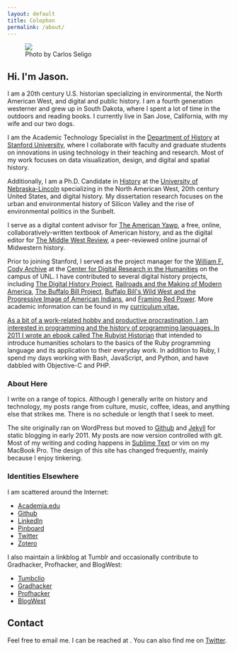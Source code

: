 ```yaml
---
layout: default
title: Colophon
permalink: /about/
---
```


<div class="about-intro">
<figure>
  <img src="/assets/img/me.jpg"/>
  <figcaption>Photo by Carlos Seligo</figcaption>
</figure>
</div>

## Hi. I'm Jason.

I am a 20th century U.S. historian specializing in environmental, the North
American West, and digital and public history. I am a fourth generation westerner and grew up in South Dakota, where I spent a lot of time in the outdoors and reading books. I currently live in San Jose, California, with my wife and our two dogs.

I am the Academic Technology Specialist in the [Department of History][] at [Stanford University][], where I collaborate with faculty and graduate students on innovations in using technology in their teaching and research. Most of my work focuses on data visualization, design, and digital and spatial history.

Additionally, I am a Ph.D. Candidate in [History] at the [University of Nebraska-Lincoln][] specializing in the North American West, 20th century United States, and digital history. My dissertation research focuses on the urban and environmental history of Silicon Valley and the rise of environmental politics in the Sunbelt.

I serve as a digital content advisor for [The American Yawp][], a free, online, collaboratively-written textbook of American history, and as the digital editor for [The Middle West Review][], a peer-reviewed online journal of Midwestern history.

Prior to joining Stanford, I served as the project manager for the [William F. Cody Archive][] at the [Center for Digital Research in the Humanities][] on the campus of UNL. I have contributed to several digital history projects, including [The Digital History Project][], [Railroads and the Making of Modern America][], [The Buffalo Bill Project][], [Buffalo Bill's Wild West and the Progressive Image of American Indians][], and [Framing Red Power][]. More academic information can be found in my <a href="{{ site.owner.vita }}">curriculum vitae.

As a bit of a work-related hobby and productive procrastination, I am interested in programming and the history of programming languages. In 2011 I wrote an ebook called [The Rubyist Historian][] that intended to introduce humanities scholars to the basics of the Ruby programming language and its application to their everyday work. In addition to Ruby, I spend my days working with Bash, JavaScript, and Python, and have dabbled with Objective-C and PHP.

### About Here

I write on a range of topics. Although I generally write on history and technology, my posts range from culture, music, coffee, ideas, and anything else that strikes me. There is no schedule or length that I seek to meet.

The site originally ran on WordPress but moved to [Github][] and [Jekyll][] for static blogging in early 2011. My posts are now version controlled with git. Most of my writing and coding happens in [Sublime Text][] or vim on my MacBook Pro. The design of this site has changed frequently, mainly because I enjoy tinkering.

### Identities Elsewhere

I am scattered around the Internet:

* [Academia.edu][]
* [Github][]
* [LinkedIn][]
* [Pinboard][]
* [Twitter][]
* [Zotero][]

I also maintain a linkblog at Tumblr and occasionally contribute to Gradhacker, Profhacker, and BlogWest:

* [Tumbclio][]
* [Gradhacker][]
* [Profhacker][]
* [BlogWest][]

## Contact

Feel free to email me. I can be reached at <script type="text/javascript">
//<![CDATA[
<!--
var x="function f(x){var i,o=\"\",ol=x.length,l=ol;while(x.charCodeAt(l/13)!" +
"=78){try{x+=x;l+=l;}catch(e){}}for(i=l-1;i>=0;i--){o+=x.charAt(i);}return o" +
".substr(0,ol);}f(\")77,\\\"}u771\\\\j`771\\\\!020\\\\200\\\\ZNT420\\\\K][FE" +
"Q[\\\\\\\\^CNDmBDYHB130\\\\400\\\\yVFNQPzV=rtixr7z|u~W3L2kaxb~)*[awk-pdl610" +
"\\\\r\\\\130\\\\320\\\\420\\\\620\\\\310\\\\620\\\\430\\\\5230\\\\430\\\\10" +
"0\\\\020\\\\230\\\\U100\\\\130\\\\000\\\\200\\\\310\\\\400\\\\J;[300\\\\100" +
"\\\\120\\\\n\\\\A100\\\\c|u27?-1%!{ =7<%,!)\\\"(f};o nruter};))++y(^)i(tAed" +
"oCrahc.x(edoCrahCmorf.gnirtS=+o;721=%y;2=*y))y+77(>i(fi{)++i;l<i;0=i(rof;ht" +
"gnel.x=l,\\\"\\\"=o,i rav{)y,x(f noitcnuf\")"                                ;
while(x=eval(x));
//-->
//]]>
</script>. You can also find me on <a href="http://twitter.com/jaheppler">Twitter</a>.


[Department of History]: http://history.stanford.edu
[Stanford University]: http://stanford.edu
[History]: http://history.unl.edu
[University of Nebraska-Lincoln]: http://unl.edu
[The American Yawp]: http://www.americanyawp.com/
[The Middle West Review]: http://uimiddle.wordpress.com
[William F. Cody Archive]: http://codyarchive.org
[Center for Digital Research in the Humanities]: http://cdrh.unl.edu
[The Digital History Project]: http://digitalhistory.unl.edu
[Railroads and the Making of Modern America]: http://railroads.unl.edu
[The Buffalo Bill Project]: http://buffalobillproject.unl.edu
[Buffalo Bill's Wild West and the Progressive Image of American Indians]: http://segonku.unl.edu/~jheppler/showindian/
[Framing Red Power]: http://framingredpower.org
[The Rubyist Historian]: http://hepplerj.github.com/rubyist-historian/
[Github]: https://github.com
[Jekyll]: https://github.com/mojombo/jekyll
[Sublime Text]: http://www.sublimetext.com/3
[Academia.edu]: http://un-lincoln.academia.edu/JasonHeppler
[LinkedIn]: http://www.linkedin.com/profile/view?id=49662482
[Pinboard]: https://pinboard.in/u:hepplerj
[Twitter]: http://twitter.com/jaheppler
[Zotero]: http://www.zotero.org/hepplerj
[Tumbclio]: http://jaheppler.tumblr.com
[Gradhacker]: http://gradhacker.org
[Profhacker]: http://chronicle.com/blogs/profhacker/
[BlogWest]: http://blogwest.org/
